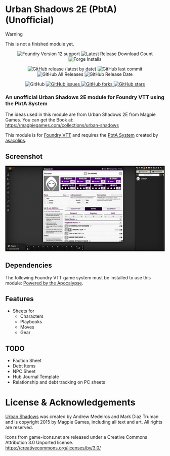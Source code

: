 # Urban Shadows 2E (PbtA) (Unofficial)

> [!Warning]
> This is not a finished module yet.

<p align="center">
    <img alt="Foundry Version 12 support" src="https://img.shields.io/badge/Foundry-v12-informational"> 
    <img alt="Latest Release Download Count" src="https://img.shields.io/github/downloads/philote/urban-shadows-pbta/latest/module.zip"> 
    <img alt="Forge Installs" src="https://img.shields.io/badge/dynamic/json?label=Forge%20Installs&query=package.installs&suffix=%25&url=https%3A%2F%2Fforge-vtt.com%2Fapi%2Fbazaar%2Fpackage%urban-shadows-pbta&colorB=4aa94a" />
</p>
<p align="center">
    <img alt="GitHub release (latest by date)" src="https://img.shields.io/github/v/release/philote/urban-shadows-pbta"> 
    <img alt="GitHub last commit" src="https://img.shields.io/github/last-commit/philote/urban-shadows-pbta"> 
    <img alt="GitHub All Releases" src="https://img.shields.io/github/downloads/philote/urban-shadows-pbta/total" /> 
    <img alt="GitHub Release Date" src="https://img.shields.io/github/release-date/philote/urban-shadows-pbta?label=latest%20release" /> 
</p>
<p align="center">
    <img alt="GitHub" src="https://img.shields.io/github/license/philote/urban-shadows-pbta"> 
    <a href="https://github.com/philote/urban-shadows-pbta/issues">
        <img alt="GitHub issues" src="https://img.shields.io/github/issues/philote/urban-shadows-pbta">
    </a> 
    <a href="https://github.com/philote/urban-shadows-pbta/network">
        <img alt="GitHub forks" src="https://img.shields.io/github/forks/philote/urban-shadows-pbta">
    </a> 
    <a href="https://github.com/philote/urban-shadows-pbta/stargazers">
        <img alt="GitHub stars" src="https://img.shields.io/github/stars/philote/urban-shadows-pbta">
    </a> 
</p>

### An unofficial Urban Shadows 2E module for Foundry VTT using the PbtA System

The ideas used in this module are from Urban Shadows 2E from Magpie Games. You can get the Book at: https://magpiegames.com/collections/urban-shadows

This module is for [Foundry VTT](https://foundryvtt.com/) and requires the [PbtA System](https://github.com/asacolips-projects/pbta) created by [asacolips](https://github.com/asacolips).

## Screenshot
![Screenshot](assets/screenshot.webp)

## Dependencies

The following Foundry VTT game system must be installed to use this module: [Powered by the Apocalypse](https://foundryvtt.com/packages/pbta).

## Features
- Sheets for 
  - Characters
  - Playbooks
  - Moves
  - Gear

## TODO
- Faction Sheet
- Debt Items
- NPC Sheet
- Hub Journal Template
- Relationship and debt tracking on PC sheets

# License & Acknowledgements
[Urban Shadows](https://magpiegames.com/collections/urban-shadows) was created by Andrew Medeiros and Mark Diaz Truman and is copyright 2015 by Magpie Games, including all text and art. All rights are reserved.

Icons from game-icons.net are released under a Creative Commons Attribution 3.0 Unported license. https://creativecommons.org/licenses/by/3.0/
